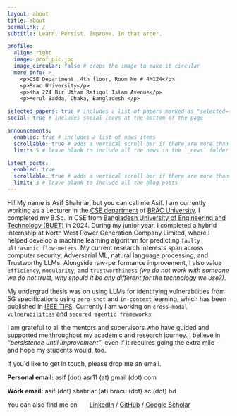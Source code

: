 ```yaml
---
layout: about
title: about
permalink: /
subtitle: Learn. Persist. Improve. In that order.

profile:
  align: right
  image: prof_pic.jpg
  image_circular: false # crops the image to make it circular
  more_info: >
    <p>CSE Department, 4th floor, Room No # 4M124</p>
    <p>Brac University</p>
    <p>Kha 224 Bir Uttam Rafiqul Islam Avenue</p>
    <p>Merul Badda, Dhaka, Bangladesh </p>

selected_papers: true # includes a list of papers marked as "selected={true}"
social: true # includes social icons at the bottom of the page

announcements:
  enabled: true # includes a list of news items
  scrollable: true # adds a vertical scroll bar if there are more than 3 news items
  limit: 5 # leave blank to include all the news in the `_news` folder

latest_posts:
  enabled: true
  scrollable: true # adds a vertical scroll bar if there are more than 3 new posts items
  limit: 3 # leave blank to include all the blog posts
---
```



Hi! My name is Asif Shahriar, but you can call me Asif. I am currently working as a Lecturer in the [CSE department](https://cse.sds.bracu.ac.bd/) of [BRAC University](https://www.bracu.ac.bd/). I completed my B.Sc. in CSE from [Bangladesh University of Engineering and Technology (BUET)](https://cse.buet.ac.bd/) in 2024. During my junior year, I completed a hybrid internship at North West Power Generation Company Limited, where I helped develop a machine learning algorithm for predicting `faulty ultrasonic flow-meters`. My current research interests span across computer security, Adversarial ML, natural language processing, and Trustworthy LLMs. Alongside raw-performance improvement, I also value `efficiency`, `modularity`, and `trustworthiness` _(we do not work with someone we do not trust, why should it be any different for the technology we use?)_.

My undergrad thesis was on using LLMs for identifying vulnerabilities from 5G specifications using `zero-shot` and `in-context` learning, which has been published in [IEEE TIFS](https://ieeexplore.ieee.org/document/11072222). Currently I am working on `cross-modal vulnerabilities` and `secured agentic frameworks`.


I am grateful to all the mentors and supervisors who have guided and supported me throughout my academic and research journey. I believe in _“persistence until improvement”_, even if it requires going the extra mile – and hope my students would, too.


If you'd like to get in touch, please drop me an email.

**Personal email:** asif (dot) asr11 (at) gmail (dot) com

**Work email:** asif (dot) shahriar (at) bracu (dot) ac (dot) bd

You can also find me on &nbsp; &nbsp; &nbsp; [LinkedIn](https://www.linkedin.com/in/asif-shahriar-0135a82a8/) / [GitHub](https://github.com/asif-shahriar11) / [Google Scholar](https://scholar.google.com/citations?user=JzWK7fS2qRUC&hl=en)
